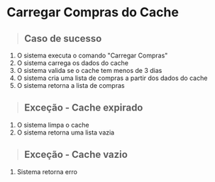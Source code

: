 # Carregar Compras do Cache

> ## Caso de sucesso

1. O sistema executa o comando "Carregar Compras"
2. O sistema carrega os dados do cache
3. O sistema valida se o cache tem menos de 3 dias
4. O sistema cria uma lista de compras a partir dos dados do cache
5. O sistema retorna a lista de compras

> ## Exceção - Cache expirado

1. O sistema limpa o cache
2. O sistema retorna uma lista vazia

> ## Exceção - Cache vazio

1. Sistema retorna erro
